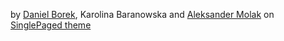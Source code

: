  <i class="fa fa-angle-left" ></i><i class="fa fa-angle-right" ></i>  by [Daniel Borek](https://github.com/danieltomasz), Karolina Baranowska and [Aleksander Molak](https://github.com/AlxndrMlk) on [SinglePaged theme](https://github.com/t413/SinglePaged)
